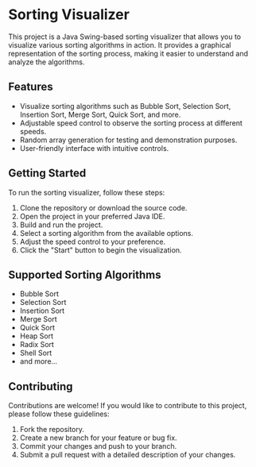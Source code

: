 # Sorting Visualizer

This project is a Java Swing-based sorting visualizer that allows you to visualize various sorting algorithms in action. It provides a graphical representation of the sorting process, making it easier to understand and analyze the algorithms.

## Features

- Visualize sorting algorithms such as Bubble Sort, Selection Sort, Insertion Sort, Merge Sort, Quick Sort, and more.
- Adjustable speed control to observe the sorting process at different speeds.
- Random array generation for testing and demonstration purposes.
- User-friendly interface with intuitive controls.

## Getting Started

To run the sorting visualizer, follow these steps:

1. Clone the repository or download the source code.
2. Open the project in your preferred Java IDE.
3. Build and run the project.
4. Select a sorting algorithm from the available options.
5. Adjust the speed control to your preference.
6. Click the "Start" button to begin the visualization.

## Supported Sorting Algorithms

- Bubble Sort
- Selection Sort
- Insertion Sort
- Merge Sort
- Quick Sort
- Heap Sort
- Radix Sort
- Shell Sort
- and more...

## Contributing

Contributions are welcome! If you would like to contribute to this project, please follow these guidelines:

1. Fork the repository.
2. Create a new branch for your feature or bug fix.
3. Commit your changes and push to your branch.
4. Submit a pull request with a detailed description of your changes.